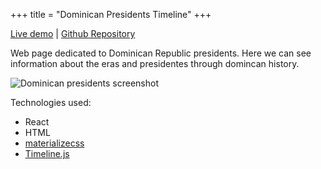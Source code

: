 +++
title = "Dominican Presidents Timeline"
+++

[Live demo](https://presidentes-rd.herokuapp.com/) | [Github Repository](https://github.com/fxisco/historia)

Web page dedicated to Dominican Republic presidents. Here we can see information about the eras and presidentes through domincan history.

![Dominican presidents screenshot](/imgs/dominican-presidents.png)

Technologies used:

* React
* HTML
* [materializecss](materializecss.com)
* [Timeline.js](http://timeline.knightlab.com/)


